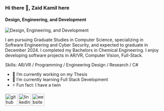 ### Hi there 👋, Zaid Kamil here
#### Design, Engineering, and Development
![Design, Engineering, and Development](https://pbs.twimg.com/profile_banners/2438856014/1717985267/1080x360)

I am pursuing Graduate Studies in Computer Science, specializing in Software Engineering and Cyber Security, and expected to graduate in December 2024. I completed my Bachelors in Chemical Engineering. I enjoy developing software projects in AR/VR, Computer Vision, Full-Stack.

Skills: AR/VR / Programming / Engineering Design / Research / C#

- 🔭 I’m currently working on my Thesis 
- 🌱 I’m currently learning Full Stack Development 
- ⚡ Fun fact: I have a twin 


[<img src='https://cdn.jsdelivr.net/npm/simple-icons@3.0.1/icons/github.svg' alt='github' height='40'>](https://github.com/ZaidKamil1574)  [<img src='https://cdn.jsdelivr.net/npm/simple-icons@3.0.1/icons/linkedin.svg' alt='linkedin' height='40'>](https://www.linkedin.com/in/zaid-kamil/)  [<img src='https://cdn.jsdelivr.net/npm/simple-icons@3.0.1/icons/icloud.svg' alt='website' height='40'>](https://mzaidk.net/)  









